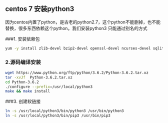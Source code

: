 ## centos 7 安装python3

因为centos内置了python，是古老的python2.7，这个python不能删掉，也不能替换，很多东西依赖这个python。我们安装python3 只能通过别名的方式

###1. 安装依赖包  

```bash
yum -y install zlib-devel bzip2-devel openssl-devel ncurses-devel sqlite-devel readline-devel tk-devel gdbm-devel db4-devel libpcap-devel xz-devel

```



### 2.源码编译安装

```bash
wget https://www.python.org/ftp/python/3.6.2/Python-3.6.2.tar.xz
tar -xvJf  Python-3.6.2.tar.xz
cd Python-3.6.2
./configure --prefix=/usr/local/python3
make && make install

```

###3. 创建软链接

```bash
ln -s /usr/local/python3/bin/python3 /usr/bin/python3
ln -s /usr/local/python3/bin/pip3 /usr/bin/pip3
```

